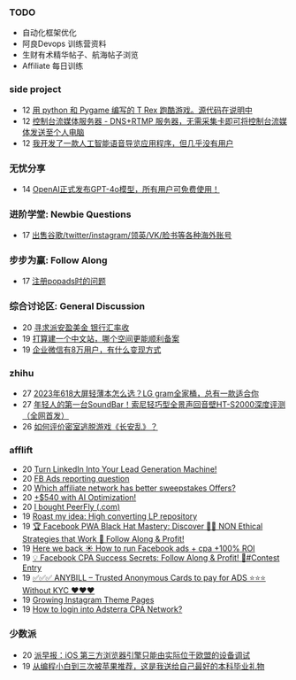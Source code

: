 ### TODO
-  自动化框架优化
-  阿良Devops 训练营资料
-  生财有术精华帖子、航海帖子浏览
-  Affiliate 每日训练

### side project
<!-- sideproject:START -->
-  12 [用 python 和 Pygame 编写的 T Rex 跑酷游戏。源代码在说明中](https://www.youtube.com/watch?v=pZySIXSelCA)
-  12 [控制台流媒体服务器 - DNS+RTMP 服务器，无需采集卡即可将控制台流媒体发送至个人电脑](https://github.com/Aioros/console-streaming-server)
-  12 [我开发了一款人工智能语音导览应用程序，但几乎没有用户](https://www.reddit.com/r/SideProject/comments/18gpp0e/ive_built_an_ai_audio_tour_app_but_have_almost_no/)<!-- sideproject:END -->


### 无忧分享
<!-- ruyo:START -->
-  14 [OpenAI正式发布GPT-4o模型，所有用户可免费使用！](https://51.ruyo.net/18663.html)<!-- ruyo:END -->

### 进阶学堂: Newbie Questions
<!-- advertcn1:START -->
-  17 [出售谷歌/twitter/instagram/领英/VK/脸书等各种海外账号](https://www.advertcn.com/thread-115039-1-1.html)<!-- advertcn1:END -->

### 步步为赢: Follow Along
<!-- advertcn2:START -->
-  17 [注册popads时的问题](https://www.advertcn.com/thread-115034-1-1.html)<!-- advertcn2:END -->

### 综合讨论区: General Discussion
<!-- advertcn3:START -->
-  20 [寻求派安盈美金 银行汇率收](https://www.advertcn.com/thread-115050-1-1.html)
-  19 [打算建一个中文站，哪个空间更能顺利备案](https://www.advertcn.com/thread-115047-1-1.html)
-  19 [企业微信有8万用户，有什么变现方式](https://www.advertcn.com/thread-115044-1-1.html)<!-- advertcn3:END -->


### zhihu
<!-- zhihu:START -->
-  27 [2023年618大屏轻薄本怎么选？LG gram全家桶，总有一款适合你](http://zhuanlan.zhihu.com/p/632641888?utm_campaign=rss&utm_medium=rss&utm_source=rss&utm_content=title)
-  27 [年轻人的第一台SoundBar！索尼轻巧型全景声回音壁HT-S2000深度评测（全网首发）](http://zhuanlan.zhihu.com/p/630990296?utm_campaign=rss&utm_medium=rss&utm_source=rss&utm_content=title)
-  26 [如何评价密室逃脱游戏《长安乱》？](http://www.zhihu.com/question/563950552/answer/3045961312?utm_campaign=rss&utm_medium=rss&utm_source=rss&utm_content=title)<!-- zhihu:END -->

### afflift
<!-- afflift:START -->
-  20 [Turn LinkedIn Into Your Lead Generation Machine!](https://afflift.com/f/threads/turn-linkedin-into-your-lead-generation-machine.13150/)
-  20 [FB Ads reporting question](https://afflift.com/f/threads/fb-ads-reporting-question.13149/)
-  20 [Which affiliate network has better sweepstakes Offers?](https://afflift.com/f/threads/which-affiliate-network-has-better-sweepstakes-offers.12197/)
-  20 [+$540 with AI Optimization!](https://afflift.com/f/threads/540-with-ai-optimization.13145/)
-  20 [I bought PeerFly &lpar;.com&rpar;](https://afflift.com/f/threads/i-bought-peerfly-com.12297/)
-  19 [Roast my idea: High converting LP repository](https://afflift.com/f/threads/roast-my-idea-high-converting-lp-repository.13147/)
-  19 [🏆 Facebook PWA Black Hat Mastery: Discover 🏴‍☠️ NON Ethical Strategies that Work 💸 Follow Along &amp; Profit!](https://afflift.com/f/threads/%F0%9F%8F%86-facebook-pwa-black-hat-mastery-discover-%F0%9F%8F%B4%E2%80%8D%E2%98%A0%EF%B8%8F-non-ethical-strategies-that-work-%F0%9F%92%B8-follow-along-profit.13056/)
-  19 [Here we back ☀️ How to run Facebook ads + cpa +100% ROI](https://afflift.com/f/threads/here-we-back-%E2%98%80%EF%B8%8F-how-to-run-facebook-ads-cpa-100-roi.12146/)
-  19 [💡 Facebook CPA Success Secrets: Follow Along &amp; Profit! 💸#Contest Entry](https://afflift.com/f/threads/%F0%9F%92%A1-facebook-cpa-success-secrets-follow-along-profit-%F0%9F%92%B8-contest-entry.12886/)
-  19 [✅✅✅ ANYBILL – Trusted Anonymous Cards to pay for ADS ⭐️⭐️⭐️ Without KYC ❤️❤️❤️](https://afflift.com/f/threads/%E2%9C%85%E2%9C%85%E2%9C%85-anybill-%E2%80%93-trusted-anonymous-cards-to-pay-for-ads-%E2%AD%90%EF%B8%8F%E2%AD%90%EF%B8%8F%E2%AD%90%EF%B8%8F-without-kyc-%E2%9D%A4%EF%B8%8F%E2%9D%A4%EF%B8%8F%E2%9D%A4%EF%B8%8F.11204/)
-  19 [Growing Instagram Theme Pages](https://afflift.com/f/threads/growing-instagram-theme-pages.12406/)
-  19 [How to login into Adsterra CPA Network?](https://afflift.com/f/threads/how-to-login-into-adsterra-cpa-network.13146/)<!-- afflift:END -->

### 少数派
<!-- sspai:START -->
-  20 [派早报：iOS 第三方浏览器引擎只能由实际位于欧盟的设备调试](https://sspai.com/post/88917)
-  19 [从编程小白到三次被苹果推荐，这是我送给自己最好的本科毕业礼物](https://sspai.com/post/88689)<!-- sspai:END -->
